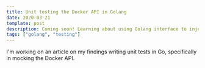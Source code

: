 ```yaml
---
title: Unit testing the Docker API in Golang
date: 2020-03-21
template: post
description: Coming soon! Learning about using Golang interface to inject dependency, and applying this with the Docker API.
tags: ["golang", "testing"]
---
```


I'm working on an article on my findings writing unit tests in Go, specifically in mocking the Docker API.
